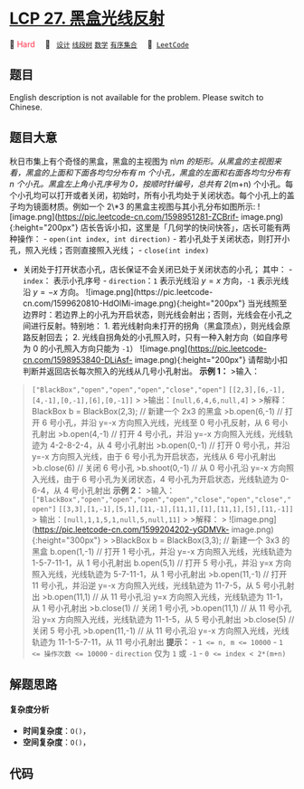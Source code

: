 # [LCP 27. 黑盒光线反射](https://leetcode.cn/problems/IQvJ9i)

🔴 <font color=#ff334b>Hard</font>&emsp; 🔖&ensp; [`设计`](/leetcode-js/outline/tag/design.md) [`线段树`](/leetcode-js/outline/tag/segment-tree.md) [`数学`](/leetcode-js/outline/tag/math.md) [`有序集合`](/leetcode-js/outline/tag/ordered-set.md)&emsp; 🔗&ensp;[`LeetCode`](https://leetcode.cn/problems/IQvJ9i)

## 题目

English description is not available for the problem. Please switch to
Chinese.


## 题目大意

秋日市集上有个奇怪的黑盒，黑盒的主视图为 n\\*m 的矩形。从黑盒的主视图来看，黑盒的上面和下面各均匀分布有 m 个小孔，黑盒的左面和右面各均匀分布有 n
个小孔。黑盒左上角小孔序号为 0，按顺时针编号，总共有 2*(m+n)
个小孔。每个小孔均可以打开或者关闭，初始时，所有小孔均处于关闭状态。每个小孔上的盖子均为镜面材质。例如一个 2\\*3 的黑盒主视图与其小孔分布如图所示:
![image.png](https://pic.leetcode-cn.com/1598951281-ZCBrif-
image.png){:height="200px"} 店长告诉小扣，这里是「几何学的快问快答」，店长可能有两种操作： \- `open(int
index, int direction)` - 若小孔处于关闭状态，则打开小孔，照入光线；否则直接照入光线； \- `close(int index)`
- 关闭处于打开状态小孔，店长保证不会关闭已处于关闭状态的小孔； 其中： \- `index`： 表示小孔序号 \- `direction`：`1`
表示光线沿 $y=x$ 方向，`-1` 表示光线沿 $y=-x$ 方向。 ![image.png](https://pic.leetcode-
cn.com/1599620810-HdOlMi-image.png){:height="200px"}
当光线照至边界时：若边界上的小孔为开启状态，则光线会射出；否则，光线会在小孔之间进行反射。特别地： 1\.
若光线射向未打开的拐角（黑盒顶点），则光线会原路反射回去； 2\. 光线自拐角处的小孔照入时，只有一种入射方向（如自序号为 0 的小孔照入方向只能为
`-1`） ![image.png](https://pic.leetcode-cn.com/1598953840-DLiAsf-
image.png){:height="200px"} 请帮助小扣判断并返回店长每次照入的光线从几号小孔射出。 **示例 1：** >输入：
>`["BlackBox","open","open","open","close","open"]`
>`[[2,3],[6,-1],[4,-1],[0,-1],[6],[0,-1]]` > >输出：`[null,6,4,6,null,4]` > >解释：
>BlackBox b = BlackBox(2,3); // 新建一个 2x3 的黑盒 >b.open(6,-1) // 打开 6 号小孔，并沿 y=-x
方向照入光线，光线至 0 号小孔反射，从 6 号小孔射出 >b.open(4,-1) // 打开 4 号小孔，并沿 y=-x 方向照入光线，光线轨迹为
4-2-8-2-4，从 4 号小孔射出 >b.open(0,-1) // 打开 0 号小孔，并沿 y=-x 方向照入光线，由于 6 号小孔为开启状态，光线从
6 号小孔射出 >b.close(6) // 关闭 6 号小孔 >b.shoot(0,-1) // 从 0 号小孔沿 y=-x 方向照入光线，由于 6
号小孔为关闭状态，4 号小孔为开启状态，光线轨迹为 0-6-4，从 4 号小孔射出 **示例 2：** >输入：
>`["BlackBox","open","open","open","open","close","open","close","open"]`
>`[[3,3],[1,-1],[5,1],[11,-1],[11,1],[1],[11,1],[5],[11,-1]]` >
>输出：`[null,1,1,5,1,null,5,null,11]` > >解释： >
>![image.png](https://pic.leetcode-cn.com/1599204202-yGDMVk-
image.png){:height="300px"} > >BlackBox b = BlackBox(3,3); // 新建一个 3x3 的黑盒
>b.open(1,-1) // 打开 1 号小孔，并沿 y=-x 方向照入光线，光线轨迹为 1-5-7-11-1，从 1 号小孔射出
>b.open(5,1) // 打开 5 号小孔，并沿 y=x 方向照入光线，光线轨迹为 5-7-11-1，从 1 号小孔射出 >b.open(11,-1)
// 打开 11 号小孔，并沿逆 y=-x 方向照入光线，光线轨迹为 11-7-5，从 5 号小孔射出 >b.open(11,1) // 从 11 号小孔沿
y=x 方向照入光线，光线轨迹为 11-1，从 1 号小孔射出 >b.close(1) // 关闭 1 号小孔 >b.open(11,1) // 从 11
号小孔沿 y=x 方向照入光线，光线轨迹为 11-1-5，从 5 号小孔射出 >b.close(5) // 关闭 5 号小孔 >b.open(11,-1)
// 从 11 号小孔沿 y=-x 方向照入光线，光线轨迹为 11-1-5-7-11，从 11 号小孔射出 **提示：** \- `1 <= n, m <=
10000` \- `1 <= 操作次数 <= 10000` \- `direction` 仅为 `1` 或 `-1` \- `0 <= index <
2*(m+n)`


## 解题思路

#### 复杂度分析

- **时间复杂度**：`O()`，
- **空间复杂度**：`O()`，

## 代码

```javascript

```